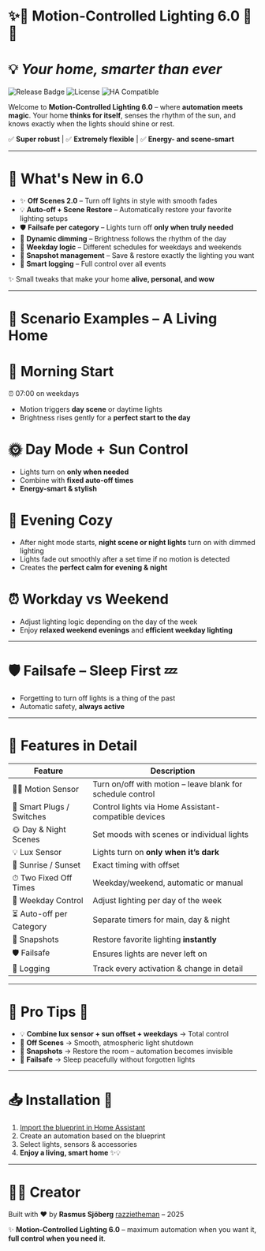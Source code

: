 # ✨🌟 Motion-Controlled Lighting 6.0 🌟✨

# 💡 *Your home, smarter than ever*

![Release Badge](https://img.shields.io/badge/release-6.0-brightgreen?style=flat-square) ![License](https://img.shields.io/badge/license-MIT-blue?style=flat-square) ![HA Compatible](https://img.shields.io/badge/Home_Assistant-Compatible-orange?style=flat-square)

Welcome to **Motion-Controlled Lighting 6.0** – where **automation meets magic**.
Your home **thinks for itself**, senses the rhythm of the sun, and knows exactly when the lights should shine or rest.

✅ **Super robust** | ✅ **Extremely flexible** | ✅ **Energy- and scene-smart**

---

# 🚀 **What's New in 6.0**

- ✨ **Off Scenes 2.0** – Turn off lights in style with smooth fades
- 💡 **Auto-off + Scene Restore** – Automatically restore your favorite lighting setups
- 🛡️ **Failsafe per category** – Lights turn off **only when truly needed**
- 🌙 **Dynamic dimming** – Brightness follows the rhythm of the day
- 📅 **Weekday logic** – Different schedules for weekdays and weekends
- 📸 **Snapshot management** – Save & restore exactly the lighting you want
- 📝 **Smart logging** – Full control over all events

✨ Small tweaks that make your home **alive, personal, and wow**


---

# 🌅 **Scenario Examples – A Living Home**

# 🌄 Morning Start

⏰ 07:00 on weekdays

* Motion triggers **day scene** or daytime lights
* Brightness rises gently for a **perfect start to the day**

# 🌞 Day Mode + Sun Control

* Lights turn on **only when needed**
* Combine with **fixed auto-off times**
* **Energy-smart & stylish**

# 🌙 Evening Cozy

* After night mode starts, **night scene or night lights** turn on with dimmed lighting
* Lights fade out smoothly after a set time if no motion is detected
* Creates the **perfect calm for evening & night**

# ⏰ Workday vs Weekend

* Adjust lighting logic depending on the day of the week
* Enjoy **relaxed weekend evenings** and **efficient weekday lighting**

---

# 🛡️ **Failsafe – Sleep First** 💤

* Forgetting to turn off lights is a thing of the past
* Automatic safety, **always active**

---

# 🔧 **Features in Detail**

| Feature                   | Description                                                |
| ------------------------- | ---------------------------------------------------------- |
| 🚶‍♂️ Motion Sensor       | Turn on/off with motion – leave blank for schedule control |
| 🔘 Smart Plugs / Switches | Control lights via Home Assistant-compatible devices       |
| 🌞 Day & Night Scenes     | Set moods with scenes or individual lights                 |
| 💡 Lux Sensor             | Lights turn on **only when it’s dark**                     |
| 🌅 Sunrise / Sunset       | Exact timing with offset                                   |
| ⏱ Two Fixed Off Times     | Weekday/weekend, automatic or manual                       |
| 📅 Weekday Control        | Adjust lighting per day of the week                        |
| ⏳ Auto-off per Category   | Separate timers for main, day & night                      |
| 📸 Snapshots              | Restore favorite lighting **instantly**                    |
| 🛡️ Failsafe              | Ensures lights are never left on                           |
| 📝 Logging                | Track every activation & change in detail                  |

---

# 🌈 **Pro Tips** 🌟

- 💡 **Combine lux sensor + sun offset + weekdays** → Total control
- 🎨 **Off Scenes** → Smooth, atmospheric light shutdown
- 📸 **Snapshots** → Restore the room – automation becomes invisible
- 🛌 **Failsafe** → Sleep peacefully without forgotten lights

---

# 📥 **Installation** 🎉

1. [Import the blueprint in Home Assistant](https://my.home-assistant.io/redirect/blueprint_import/?blueprint_url=https://github.com/razzietheman/Advanced-Motion-Activated-Light-Blueprint/blob/main/Smarter_Lighting.yaml)
2. Create an automation based on the blueprint
3. Select lights, sensors & accessories
4. **Enjoy a living, smart home** ✨💡

---

# 👨‍💻 **Creator**

Built with ❤️ by **Rasmus Sjöberg** [razzietheman](https://github.com/razzietheman/) – 2025

✨ **Motion-Controlled Lighting 6.0** – maximum automation when you want it, **full control when you need it**.